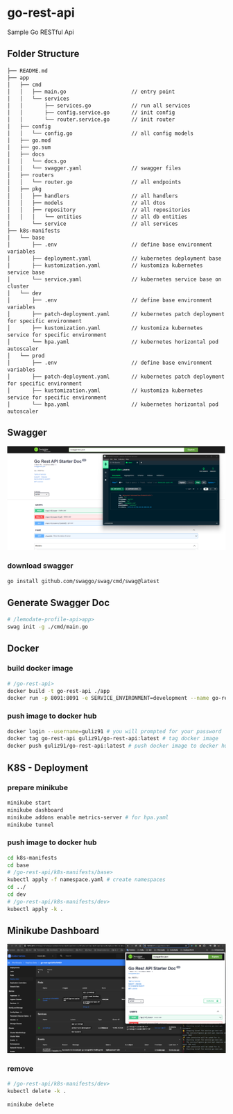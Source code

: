 # go-rest-api
Sample Go RESTful Api


## Folder Structure
```
├── README.md
├── app
│   ├── cmd
│   │   ├── main.go                     // entry point
│   │   └── services
│   │       ├── services.go             // run all services
│   │       ├── config.service.go       // init config
│   │       └── router.service.go       // init router
│   ├── config
│   │   └── config.go                   // all config models
│   ├── go.mod
│   ├── go.sum
│   ├── docs
│   │   └── docs.go
│   │   └── swagger.yaml                // swagger files
│   ├── routers
│   │   └── router.go                   // all endpoints
│   ├── pkg
│   │   ├── handlers                    // all handlers
│   │   ├── models                      // all dtos
│   │   ├── repository                  // all repositories
│   │   │   └── entities                // all db entities
│       └── service                     // all services
├── k8s-manifests
│   └── base
│       ├── .env                        // define base environment variables
│       ├── deployment.yaml             // kubernetes deployment base
│       ├── kustomization.yaml          // kustomiza kubernetes service base
│       └── service.yaml                // kubernetes service base on cluster
│   └── dev
│       ├── .env                        // define base environment variables
│       ├── patch-deployment.yaml       // kubernetes patch deployment for specific environment
│       ├── kustomization.yaml          // kustomiza kubernetes service for specific environment
│       └── hpa.yaml                    // kubernetes horizontal pod autoscaler
│   └── prod
│       ├── .env                        // define base environment variables
│       ├── patch-deployment.yaml       // kubernetes patch deployment for specific environment
│       ├── kustomization.yaml          // kustomiza kubernetes service for specific environment
│       └── hpa.yaml                    // kubernetes horizontal pod autoscaler

```

## Swagger
![Screenshot](https://github.com/gulizay91/go-rest-api/blob/main/etc/ss-go-rest-api.png?raw=true)
### download swagger
```sh
go install github.com/swaggo/swag/cmd/swag@latest
```

## Generate Swagger Doc
```sh
# /lemodate-profile-api>app>
swag init -g ./cmd/main.go
```

## Docker
### build docker image
```sh
# /go-rest-api>
docker build -t go-rest-api ./app
docker run -p 8091:8091 -e SERVICE_ENVIRONMENT=development --name go-rest-api go-rest-api
```

### push image to docker hub
```sh
docker login --username=guliz91 # you will prompted for your password
docker tag go-rest-api guliz91/go-rest-api:latest # tag docker image
docker push guliz91/go-rest-api:latest # push docker image to docker hub
```

## K8S - Deployment
### prepare minikube
```sh
minikube start
minikube dashboard
minikube addons enable metrics-server # for hpa.yaml
minikube tunnel
```
### push image to docker hub
```sh
cd k8s-manifests
cd base
# /go-rest-api/k8s-manifests/base>
kubectl apply -f namespace.yaml # create namespaces
cd ../
cd dev
# /go-rest-api/k8s-manifests/dev>
kubectl apply -k .
```

## Minikube Dashboard 
![Screenshot](https://github.com/gulizay91/go-rest-api/blob/main/etc/ss-minikube-go-rest-api.png?raw=true)



### remove
```sh
# /go-rest-api/k8s-manifests/dev>
kubectl delete -k .
```
```sh
minikube delete
```

 
